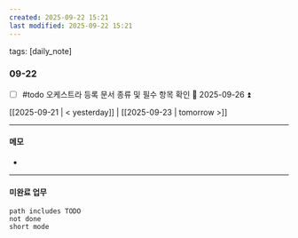 ```yaml
---
created: 2025-09-22 15:21
last modified: 2025-09-22 15:21
---
```

tags: [daily_note]

### 09-22
- [ ] #todo 오케스트라 등록 문서 종류 및 필수 항목 확인 📅 2025-09-26 ⏫ 

[[2025-09-21 | < yesterday]] | [[2025-09-23 | tomorrow >]]

---
#### 메모
-  

---

#### 미완료 업무
```tasks
path includes TODO
not done
short mode
```

